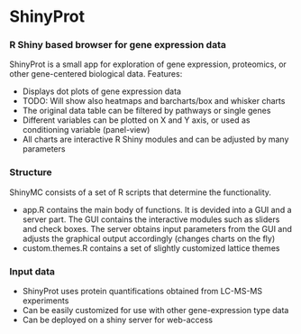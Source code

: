 # ShinyProt
### R Shiny based browser for gene expression data

ShinyProt is a small app for exploration of gene expression, proteomics, or other gene-centered biological data.
Features:

- Displays dot plots of gene expression data
- TODO: Will show also heatmaps and barcharts/box and whisker charts
- The original data table can be filtered by pathways or single genes
- Different variables can be plotted on X and Y axis, or used as conditioning variable (panel-view)
- All charts are interactive R Shiny modules and can be adjusted by many parameters

### Structure

ShinyMC consists of a set of R scripts that determine the functionality.

- app.R contains the main body of functions. It is devided into a GUI and a server part. The GUI contains the interactive modules such as sliders and check boxes. The server obtains input parameters from the GUI and adjusts the graphical output accordingly (changes charts on the fly)
- custom.themes.R contains a set of slightly customized lattice themes

### Input data

- ShinyProt uses protein quantifications obtained from LC-MS-MS experiments
- Can be easily customized for use with other gene-expression type data
- Can be deployed on a shiny server for web-access
